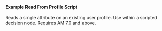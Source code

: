 <b>Example Read From Profile Script</b>
<br/>
<br/>
Reads a single attribute on an existing user profile.  Use within a scripted decision node.  Requires AM 7.0 and above.
